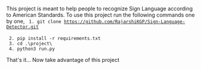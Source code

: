 This project is meant to help people to recognize Sign Language according to American Standards.
To use this project run the following commands one by one,
  <code> 1. git clone https://github.com/RajarshiKGP/Sign-Language-Detector.git </code> <br/>
  <code> 2. pip install -r requirements.txt </code> <br/>
  <code> 3. cd .\project\ </code> <br/>
  <code> 4. python3 run.py </code> <br/>

That's it...
Now take advantage of this project
